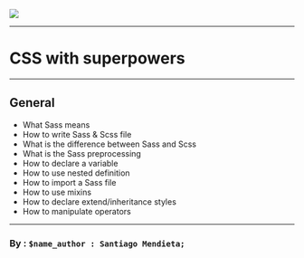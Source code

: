 [![](https://miro.medium.com/max/5000/1*lpWLZ75HSCAYYQvx0wxYDQ.png)](https://miro.medium.com/max/5000/1*lpWLZ75HSCAYYQvx0wxYDQ.png)


------------


# CSS with superpowers

------------

## General
- What Sass means
- How to write Sass & Scss file
- What is the difference between Sass and Scss
- What is the Sass preprocessing
- How to declare a variable
- How to use nested definition
- How to import a Sass file
- How to use mixins
- How to declare extend/inheritance styles
- How to manipulate operators

------------

### By : `$name_author : Santiago Mendieta;`

